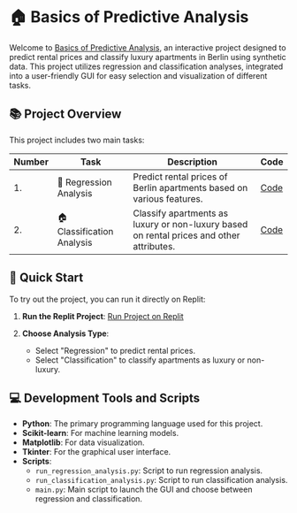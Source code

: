# 🏠 Basics of Predictive Analysis

Welcome to [Basics of Predictive Analysis](https://replit.com/@itkrivoshei/Basics-of-Predictive-Analysis), an interactive project designed to predict rental prices and classify luxury apartments in Berlin using synthetic data. This project utilizes regression and classification analyses, integrated into a user-friendly GUI for easy selection and visualization of different tasks.

## 📚 Project Overview

This project includes two main tasks:

| Number | Task                        | Description                                                                               | Code                                                                                          |
| ------ | -------------------------- | ----------------------------------------------------------------------------------------- | --------------------------------------------------------------------------------------------- |
| 1.     | 🏢 Regression Analysis      | Predict rental prices of Berlin apartments based on various features.                      | [Code](https://github.com/itkrivoshei/Basics-of-Predictive-Analysis/blob/main/regression_analysis.py)    |
| 2.     | 🏠 Classification Analysis  | Classify apartments as luxury or non-luxury based on rental prices and other attributes.   | [Code](https://github.com/itkrivoshei/Basics-of-Predictive-Analysis/blob/main/classification_analysis.py) |

## 🚀 Quick Start

To try out the project, you can run it directly on Replit:

1. **Run the Replit Project**:
   [Run Project on Replit](https://replit.com/@itkrivoshei/Basics-of-Predictive-Analysis)

2. **Choose Analysis Type**:
   - Select "Regression" to predict rental prices.
   - Select "Classification" to classify apartments as luxury or non-luxury.

## 💻 Development Tools and Scripts

- **Python**: The primary programming language used for this project.
- **Scikit-learn**: For machine learning models.
- **Matplotlib**: For data visualization.
- **Tkinter**: For the graphical user interface.
- **Scripts**:
  - `run_regression_analysis.py`: Script to run regression analysis.
  - `run_classification_analysis.py`: Script to run classification analysis.
  - `main.py`: Main script to launch the GUI and choose between regression and classification.
